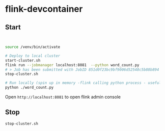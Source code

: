 # flink-devcontainer

## Start
```bash


source /venv/bin/activate

# Deploy to local cluster
start-cluster.sh
flink run --jobmanager localhost:8081  --python word_count.py
# > Job has been submitted with JobID 851d0f23bc9bf9006d52548c5b88b894
stop-cluster.sh

# Run locally (spin up in memory -flink calling python process - usefull for debugging)
python ./word_count.py

```

Open `http://localhost:8081` to open flink admin console


## Stop
```bash
stop-cluster.sh
```
